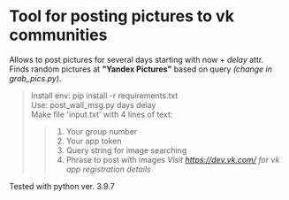 
# Tool for posting pictures to vk communities

Allows to post pictures for several days starting with now + *delay* attr.  
Finds random pictures at **"Yandex Pictures"** based on query *(change in grab_pics.py)*.  

> Install env: pip install -r requirements.txt  
> Use: post_wall_msg.py days delay   
> Make file 'input.txt' with 4 lines of text:
>> 1. Your group number
>> 2. Your app token
>> 3. Query string for image searching
>> 4. Phrase to post with images
>> *Visit https://dev.vk.com/ for vk app registration details*

Tested with python ver. 3.9.7  